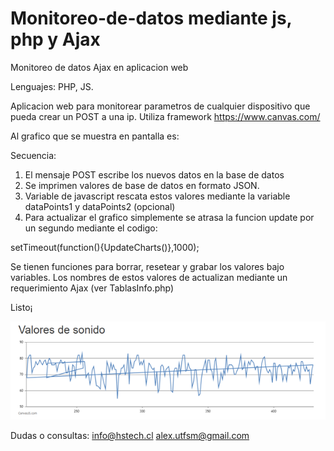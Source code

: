 # Monitoreo-de-datos mediante js, php y Ajax
 Monitoreo de datos Ajax en aplicacion web

Lenguajes: PHP, JS.

Aplicacion web para monitorear parametros de cualquier dispositivo que pueda crear un POST a una ip. 
Utiliza framework https://www.canvas.com/

Al grafico que se muestra en pantalla es:

Secuencia:

1) El mensaje POST escribe los nuevos datos en la base de datos
2) Se imprimen valores de base de datos en formato JSON.
3) Variable de javascript rescata estos valores mediante la variable dataPoints1 y dataPoints2 (opcional)
3) Para actualizar el grafico simplemente se atrasa la funcion update por un segundo mediante el codigo:

setTimeout(function(){UpdateCharts()},1000);

Se tienen funciones para borrar, resetear y grabar los valores bajo variables. Los nombres de estos valores de actualizan mediante un requerimiento Ajax (ver TablasInfo.php)

Listo¡

![alt text](https://github.com/Alexanderh1988/Monitoreo-de-datos-Ajax/blob/main/Grafico%20sonido.png?raw=true)

Dudas o consultas: 
info@hstech.cl
alex.utfsm@gmail.com
